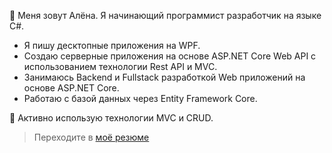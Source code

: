 :cowboy_hat_face: Меня зовут Алёна. Я начинающий программист разработчик на языке C#.

- Я пишу десктопные приложения на WPF.
- Создаю серверные приложения на основе ASP.NET Core Web API с использованием технологии Rest API и MVC.
- Занимаюсь Backend и Fullstack разработкой Web приложений на основе ASP.NET Core.
- Работаю с базой данных через Entity Framework Core.

:star2: Активно использую технологии MVC и CRUD.

> Переходите в [моё резюме](https://docs.yandex.ru/docs/view?url=ya-disk-public%3A%2F%2FkhilFFKcpCuiJOwQ6l4izXn%2BvKixdZ6J5jLsVGwhWbYZ6KJ9gJ3Kc7IRCOn6aRSkq%2FJ6bpmRyOJonT3VoXnDag%3D%3D&name=Resume.pdf)

